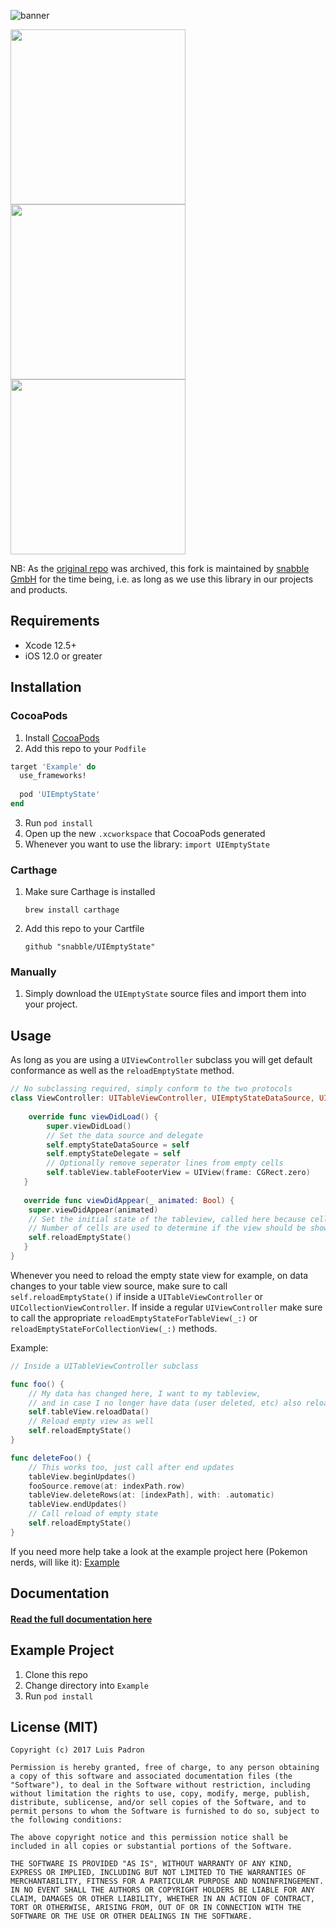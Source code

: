 ![banner](https://raw.githubusercontent.com/snabble/UIEmptyState/master/GitHubAssets/banner.jpg)

<img src="https://raw.githubusercontent.com/snabble/UIEmptyState/master/GitHubAssets/screen1.jpg" width="280"><img src="https://raw.githubusercontent.com/snabble/UIEmptyState/master/GitHubAssets/screen2.jpg" width="280"><img src="https://raw.githubusercontent.com/snabble/UIEmptyState/master/GitHubAssets/screen3.jpg" width="280">

NB: As the [original repo](https://github.com/luispadron/UIEmptyState) was archived, this fork is maintained by [snabble GmbH](https://snabble.io) for the time being, i.e. as long as we use this library in our projects and products.

## Requirements

- Xcode 12.5+
- iOS 12.0 or greater


## Installation

### CocoaPods

1. Install [CocoaPods](http://cocoapods.org)
2. Add this repo to your `Podfile`

```ruby
target 'Example' do
  use_frameworks!
	
  pod 'UIEmptyState'
end
```

3. Run `pod install`
4. Open up the new `.xcworkspace` that CocoaPods generated
5. Whenever you want to use the library: `import UIEmptyState`

### Carthage

1. Make sure Carthage is installed

	`brew install carthage`
2. Add this repo to your Cartfile

	`github "snabble/UIEmptyState"`
	

### Manually

1. Simply download the `UIEmptyState` source files and import them into your project.


## Usage

As long as you are using a `UIViewController` subclass you will get default conformance as well as the `reloadEmptyState` method.

```swift
// No subclassing required, simply conform to the two protocols
class ViewController: UITableViewController, UIEmptyStateDataSource, UIEmptyStateDelegate {
    
    override func viewDidLoad() {
        super.viewDidLoad()
        // Set the data source and delegate
        self.emptyStateDataSource = self
        self.emptyStateDelegate = self
        // Optionally remove seperator lines from empty cells
        self.tableView.tableFooterView = UIView(frame: CGRect.zero)
   }
   
   override func viewDidAppear(_ animated: Bool) {
   	super.viewDidAppear(animated)
	// Set the initial state of the tableview, called here because cells should be done loading by now
	// Number of cells are used to determine if the view should be shown or not
	self.reloadEmptyState()
   }
}
```

Whenever you need to reload the empty state view for example, on data changes to your table view source, make sure to call `self.reloadEmptyState()` if inside a `UITableViewController` or `UICollectionViewController`. If inside a regular `UIViewController` make sure to call the appropriate `reloadEmptyStateForTableView(_:)` or `reloadEmptyStateForCollectionView(_:)` methods.

Example: 

```swift
// Inside a UITableViewController subclass

func foo() {
	// My data has changed here, I want to my tableview, 
	// and in case I no longer have data (user deleted, etc) also reload empty view
	self.tableView.reloadData()
	// Reload empty view as well
	self.reloadEmptyState()
}

func deleteFoo() {
	// This works too, just call after end updates
	tableView.beginUpdates()
	fooSource.remove(at: indexPath.row)
	tableView.deleteRows(at: [indexPath], with: .automatic)
	tableView.endUpdates()
	// Call reload of empty state 
	self.reloadEmptyState()
}
```

If you need more help take a look at the example project here (Pokemon nerds, will like it): [Example](https://github.com/snabble/UIEmptyState/tree/master/UIEmptyStateExample)

## Documentation


#### [Read the full documentation here](http://htmlpreview.github.io/?https://github.com/snabble/UIEmptyState/blob/master/docs/index.html)

## Example Project

1. Clone this repo
2. Change directory into `Example`
3. Run `pod install`


## License (MIT)

```
Copyright (c) 2017 Luis Padron

Permission is hereby granted, free of charge, to any person obtaining a copy of this software and associated documentation files (the "Software"), to deal in the Software without restriction, including without limitation the rights to use, copy, modify, merge, publish, distribute, sublicense, and/or sell copies of the Software, and to permit persons to whom the Software is furnished to do so, subject to the following conditions:

The above copyright notice and this permission notice shall be included in all copies or substantial portions of the Software.

THE SOFTWARE IS PROVIDED "AS IS", WITHOUT WARRANTY OF ANY KIND, EXPRESS OR IMPLIED, INCLUDING BUT NOT LIMITED TO THE WARRANTIES OF MERCHANTABILITY, FITNESS FOR A PARTICULAR PURPOSE AND NONINFRINGEMENT. IN NO EVENT SHALL THE AUTHORS OR COPYRIGHT HOLDERS BE LIABLE FOR ANY CLAIM, DAMAGES OR OTHER LIABILITY, WHETHER IN AN ACTION OF CONTRACT, TORT OR OTHERWISE, ARISING FROM, OUT OF OR IN CONNECTION WITH THE SOFTWARE OR THE USE OR OTHER DEALINGS IN THE SOFTWARE.
```

